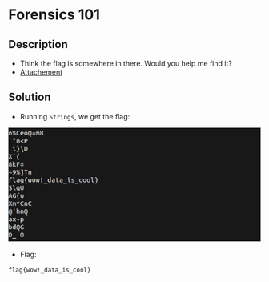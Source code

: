 # Forensics 101

## Description

* Think the flag is somewhere in there. Would you help me find it?
* [Attachement](https://mega.nz/#!OHohCbTa!wbg60PARf4u6E6juuvK9-aDRe_bgEL937VO01EImM7c)

## Solution

* Running `Strings`, we get the flag:

![flag.png](flag.png)

* Flag:

```
flag{wow!_data_is_cool}
```